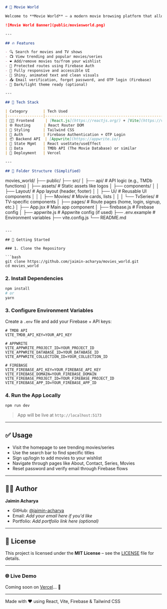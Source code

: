 ```markdown
# 🎥 Movie World

Welcome to **Movie World** – a modern movie browsing platform that allows users to explore trending movies and series, manage wishlists, and enjoy a seamless movie discovery experience.

![Movie World Banner](public/moviesworld.png)

---

## 🔥 Features

- 🔍 Search for movies and TV shows  
- 📺 View trending and popular movies/series  
- ❤️ Add/remove movies to/from your wishlist  
- 🔐 Protected routes using Firebase Auth  
- 📱 Fully responsive and accessible UI  
- 🎨 Shiny, animated text and clean visuals  
- 📤 Email verification, forgot password, and OTP login (Firebase)  
- 🌙 Dark/light theme ready (optional)

---

## 🧰 Tech Stack

| Category       | Tech Used                                                      |
|----------------|-----------------------------------------------------------------|
| 🧑‍💻 Frontend     | [React.js](https://reactjs.org/) + [Vite](https://vitejs.dev/) |
| 🌐 Routing      | React Router DOM                                               |
| 🎨 Styling      | Tailwind CSS                                                   |
| 🔐 Auth         | Firebase Authentication + OTP Login                            |
| 📦 Backend API  | [Appwrite](https://appwrite.io/)                               |
| 📁 State Mgmt   | React useState/useEffect                                       |
| 🍿 Data         | TMDb API (The Movie Database) or similar                       |
| 🚀 Deployment   | Vercel                                                         |

---

## 📁 Folder Structure (Simplified)

```

movies_world/
├── public/
├── src/
│   ├── api/                 # API logic (e.g., TMDb functions)
│   ├── assets/              # Static assets like logos
│   ├── components/
│   │   ├── Layout/          # App layout (header, footer)
│   │   ├── Ui/              # Reusable UI components
│   │   │   ├── Movies/      # Movie cards, lists
│   │   │   └── TvSeries/    # TV-specific components
│   ├── pages/               # Route pages (home, login, signup, etc.)
│   ├── App.jsx              # Main app component
│   ├── firebase.js          # Firebase config
│   ├── appwrite.js          # Appwrite config (if used)
├── .env.example             # Environment variables
├── vite.config.js
└── README.md

````

---

## 🚀 Getting Started

### 1. Clone the Repository

```bash
git clone https://github.com/jaimin-acharya/movies_world.git
cd movies_world
````

### 2. Install Dependencies

```bash
npm install
# or
yarn
```

### 3. Configure Environment Variables

Create a `.env` file and add your Firebase + API keys:

```env
# TMDB API
VITE_TMDB_API_KEY=YOUR_API_KEY

# APPWRITE
VITE_APPWRITE_PROJECT_ID=YOUR_PROJECT_ID
VITE_APPWRITE_DATABASE_ID=YOUR_DATABASE_ID
VITE_APPWRITE_COLLECTION_ID=YOUR_COLLECTION_ID

# FIREBASE
VITE_FIREBASE_API_KEY=YOUR_FIREBASE_API_KEY
VITE_FIREBASE_DOMAIN=YOUR_FIREBASE_DOMAIN
VITE_FIREBASE_PROJECT_ID=YOUR_FIREBASE_PROJECT_ID
VITE_FIREBASE_APP_ID=YOUR_FIREBASE_APP_ID
```

### 4. Run the App Locally

```bash
npm run dev
```

> App will be live at `http://localhost:5173`

---

## ✅ Usage

* Visit the homepage to see trending movies/series
* Use the search bar to find specific titles
* Sign up/login to add movies to your wishlist
* Navigate through pages like About, Contact, Series, Movies
* Reset password and verify email through Firebase flows

---

## 👨‍💻 Author

**Jaimin Acharya**

* GitHub: [@jaimin-acharya](https://github.com/jaimin-acharya)
* Email: *Add your email here if you'd like*
* Portfolio: *Add portfolio link here (optional)*

---

## 📜 License

This project is licensed under the **MIT License** – see the [LICENSE](./LICENSE) file for details.

---

### 🌐 Live Demo

Coming soon on [Vercel](https://vercel.com/)... 👀

---

Made with ❤️ using React, Vite, Firebase & Tailwind CSS

```

